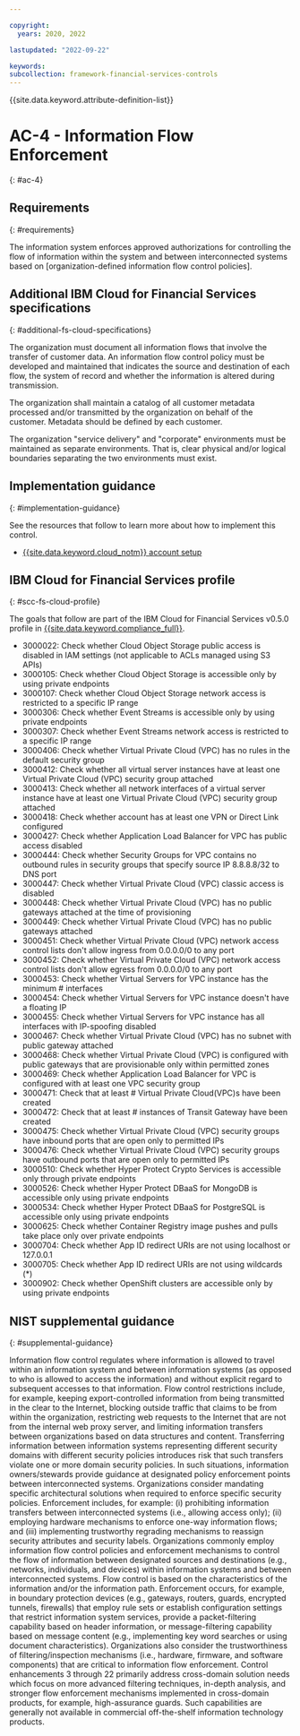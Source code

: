 ```yaml
---

copyright:
  years: 2020, 2022

lastupdated: "2022-09-22"

keywords: 
subcollection: framework-financial-services-controls
---
```


{{site.data.keyword.attribute-definition-list}}

# AC-4 - Information Flow Enforcement
{: #ac-4}

## Requirements
{: #requirements}

The information system enforces approved authorizations for controlling the flow of information within the system and between interconnected systems based on [organization-defined information flow control policies].

## Additional IBM Cloud for Financial Services specifications
{: #additional-fs-cloud-specifications}

The organization must document all information flows that involve the transfer of customer data.  An information flow control policy must be developed and maintained that indicates the source and destination of each flow, the system of record and whether the information is altered during transmission. 

The organization shall maintain a catalog of all customer metadata processed and/or transmitted by the organization on behalf of the customer.  Metadata should be defined by each customer.

The organization &#34;service delivery&#34; and &#34;corporate&#34; environments must be maintained as separate environments. That is, clear physical and/or logical boundaries separating the two environments must exist.

## Implementation guidance
{: #implementation-guidance}

See the resources that follow to learn more about how to implement this control.

- [{{site.data.keyword.cloud_notm}} account setup](/docs/framework-financial-services?topic=framework-financial-services-shared-account-setup)

## IBM Cloud for Financial Services profile
{: #scc-fs-cloud-profile}

The goals that follow are part of the IBM Cloud for Financial Services v0.5.0 profile in [{{site.data.keyword.compliance_full}}](/docs/security-compliance?topic=security-compliance-getting-started).

- 3000022: Check whether Cloud Object Storage public access is disabled in IAM settings (not applicable to ACLs managed using S3 APIs) 
- 3000105: Check whether Cloud Object Storage is accessible only by using private endpoints 
- 3000107: Check whether Cloud Object Storage network access is restricted to a specific IP range 
- 3000306: Check whether Event Streams is accessible only by using private endpoints 
- 3000307: Check whether Event Streams network access is restricted to a specific IP range 
- 3000406: Check whether Virtual Private Cloud (VPC) has no rules in the default security group 
- 3000412: Check whether all virtual server instances have at least one Virtual Private Cloud (VPC) security group attached 
- 3000413: Check whether all network interfaces of a virtual server instance have at least one Virtual Private Cloud (VPC) security group attached 
- 3000418: Check whether account has at least one VPN or Direct Link configured 
- 3000427: Check whether Application Load Balancer for VPC has public access disabled 
- 3000444: Check whether Security Groups for VPC contains no outbound rules in security groups that specify source IP 8.8.8.8/32 to DNS port 
- 3000447: Check whether Virtual Private Cloud (VPC) classic access is disabled 
- 3000448: Check whether Virtual Private Cloud (VPC) has no public gateways attached at the time of provisioning 
- 3000449: Check whether Virtual Private Cloud (VPC) has no public gateways attached 
- 3000451: Check whether Virtual Private Cloud (VPC) network access control lists don't allow ingress from 0.0.0.0/0 to any port 
- 3000452: Check whether Virtual Private Cloud (VPC) network access control lists don't allow egress from 0.0.0.0/0 to any port 
- 3000453: Check whether Virtual Servers for VPC instance has the minimum # interfaces 
- 3000454: Check whether Virtual Servers for VPC instance doesn't have a floating IP 
- 3000455: Check whether Virtual Servers for VPC instance has all interfaces with IP-spoofing disabled 
- 3000467: Check whether Virtual Private Cloud (VPC) has no subnet with public gateway attached 
- 3000468: Check whether Virtual Private Cloud (VPC) is configured with public gateways that are provisionable only within permitted zones 
- 3000469: Check whether Application Load Balancer for VPC is configured with at least one VPC security group 
- 3000471: Check that at least # Virtual Private Cloud(VPC)s have been created 
- 3000472: Check that at least # instances of Transit Gateway have been created 
- 3000475: Check whether Virtual Private Cloud (VPC) security groups have inbound ports that are open only to permitted IPs 
- 3000476: Check whether Virtual Private Cloud (VPC) security groups have outbound ports that are open only to permitted IPs 
- 3000510: Check whether Hyper Protect Crypto Services is accessible only through private endpoints 
- 3000526: Check whether Hyper Protect DBaaS for MongoDB is accessible only using private endpoints 
- 3000534: Check whether Hyper Protect DBaaS for PostgreSQL is accessible only using private endpoints 
- 3000625: Check whether Container Registry image pushes and pulls take place only over private endpoints 
- 3000704: Check whether App ID redirect URIs are not using localhost or 127.0.0.1 
- 3000705: Check whether App ID redirect URIs are not using wildcards (*) 
- 3000902: Check whether OpenShift clusters are accessible only by using private endpoints 

## NIST supplemental guidance
{: #supplemental-guidance}

Information flow control regulates where information is allowed to travel within an information system and between information systems (as opposed to who is allowed to access the information) and without explicit regard to subsequent accesses to that information. Flow control restrictions include, for example, keeping export-controlled information from being transmitted in the clear to the Internet, blocking outside traffic that claims to be from within the organization, restricting web requests to the Internet that are not from the internal web proxy server, and limiting information transfers between organizations based on data structures and content. Transferring information between information systems representing different security domains with different security policies introduces risk that such transfers violate one or more domain security policies. In such situations, information owners/stewards provide guidance at designated policy enforcement points between interconnected systems. Organizations consider mandating specific architectural solutions when required to enforce specific security policies. Enforcement includes, for example: (i) prohibiting information transfers between interconnected systems (i.e., allowing access only); (ii) employing hardware mechanisms to enforce one-way information flows; and (iii) implementing trustworthy regrading mechanisms to reassign security attributes and security labels. Organizations commonly employ information flow control policies and enforcement mechanisms to control the flow of information between designated sources and destinations (e.g., networks, individuals, and devices) within information systems and between interconnected systems. Flow control is based on the characteristics of the information and/or the information path. Enforcement occurs, for example, in boundary protection devices (e.g., gateways, routers, guards, encrypted tunnels, firewalls) that employ rule sets or establish configuration settings that restrict information system services, provide a packet-filtering capability based on header information, or message-filtering capability based on message content (e.g., implementing key word searches or using document characteristics). Organizations also consider the trustworthiness of filtering/inspection mechanisms (i.e., hardware, firmware, and software components) that are critical to information flow enforcement. Control enhancements 3 through 22 primarily address cross-domain solution needs which focus on more advanced filtering techniques, in-depth analysis, and stronger flow enforcement mechanisms implemented in cross-domain products, for example, high-assurance guards. Such capabilities are generally not available in commercial off-the-shelf information technology products.

